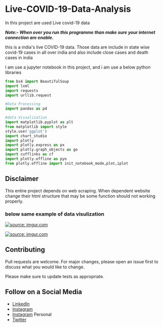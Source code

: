 # Live-COVID-19-Data-Analysis


In this project are used Live covid-19 data

***Note:- When over you run this programme than make sure your internet connection are enable.***

this is a india's live COVID-19 data. Those data are include in state wise covid-19 cases in all over india and also include close cases and death cases in india

I am use a jupyter notebook in this project, and i am use a below python libraries 
```python
from bs4 import BeautifulSoup
import lxml
import requests
import urllib.request

#Data Processing
import pandas as pd

#data Visualization
import matplotlib.pyplot as plt
from matplotlib import style
style.use('ggplot')
import chart_studio
import plotly
import plotly.express as px
import plotly.graph_objects as go
import cufflinks as cf
import plotly.offline as pyo
from plotly.offline import init_notebook_mode,plot,iplot
```

## Disclaimer


This entire project depends on web scraping. When dependent website change their html structure that may be some function should not working properly.




### **below same example of data visulization**


<a href="https://imgur.com/dlGGnyG"><img src="https://i.imgur.com/dlGGnyG.png" title="source: imgur.com" /></a>


<a href="https://imgur.com/UAoVO8C"><img src="https://i.imgur.com/UAoVO8C.png" title="source: imgur.com" /></a>


## Contributing
Pull requests are welcome. For major changes, please open an issue first to discuss what you would like to change.

Please make sure to update tests as appropriate.

## Follow on a Social Media
- [LinkedIn](https://bit.ly/2Ky3ho6)
- [Instagram](https://bit.ly/3b9Qeo4)
- [Instagram](https://bit.ly/32SXHV0) Personal
- [Twitter](https://bit.ly/3dbLJLC)
